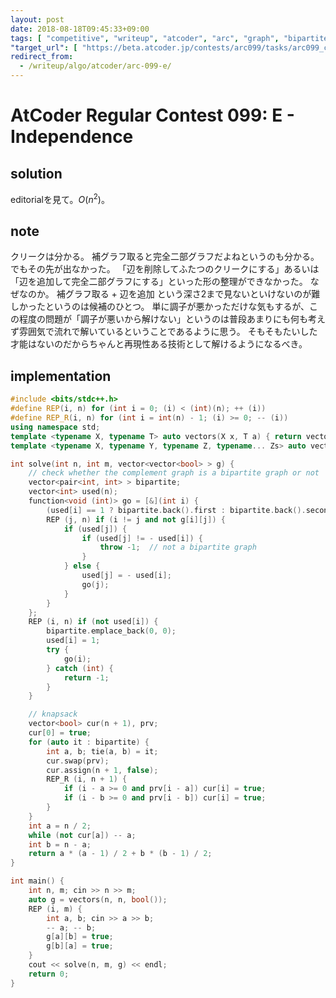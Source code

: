 ```yaml
---
layout: post
date: 2018-08-18T09:45:33+09:00
tags: [ "competitive", "writeup", "atcoder", "arc", "graph", "bipartite-graph", "clique" ]
"target_url": [ "https://beta.atcoder.jp/contests/arc099/tasks/arc099_c" ]
redirect_from:
  - /writeup/algo/atcoder/arc-099-e/
---
```


# AtCoder Regular Contest 099: E - Independence

## solution

editorialを見て。$O(n^2)$。

## note

クリークは分かる。
補グラフ取ると完全二部グラフだよねというのも分かる。
でもその先が出なかった。
「辺を削除してふたつのクリークにする」あるいは「辺を追加して完全二部グラフにする」といった形の整理ができなかった。
なぜなのか。
補グラフ取る + 辺を追加 という深さ2まで見ないといけないのが難しかったというのは候補のひとつ。
単に調子が悪かっただけな気もするが、この程度の問題が「調子が悪いから解けない」というのは普段あまりにも何も考えず雰囲気で流れで解いているということであるように思う。
そもそもたいした才能はないのだからちゃんと再現性ある技術として解けるようになるべき。

## implementation

``` c++
#include <bits/stdc++.h>
#define REP(i, n) for (int i = 0; (i) < (int)(n); ++ (i))
#define REP_R(i, n) for (int i = int(n) - 1; (i) >= 0; -- (i))
using namespace std;
template <typename X, typename T> auto vectors(X x, T a) { return vector<T>(x, a); }
template <typename X, typename Y, typename Z, typename... Zs> auto vectors(X x, Y y, Z z, Zs... zs) { auto cont = vectors(y, z, zs...); return vector<decltype(cont)>(x, cont); }

int solve(int n, int m, vector<vector<bool> > g) {
    // check whether the complement graph is a bipartite graph or not
    vector<pair<int, int> > bipartite;
    vector<int> used(n);
    function<void (int)> go = [&](int i) {
        (used[i] == 1 ? bipartite.back().first : bipartite.back().second) += 1;
        REP (j, n) if (i != j and not g[i][j]) {
            if (used[j]) {
                if (used[j] != - used[i]) {
                    throw -1;  // not a bipartite graph
                }
            } else {
                used[j] = - used[i];
                go(j);
            }
        }
    };
    REP (i, n) if (not used[i]) {
        bipartite.emplace_back(0, 0);
        used[i] = 1;
        try {
            go(i);
        } catch (int) {
            return -1;
        }
    }

    // knapsack
    vector<bool> cur(n + 1), prv;
    cur[0] = true;
    for (auto it : bipartite) {
        int a, b; tie(a, b) = it;
        cur.swap(prv);
        cur.assign(n + 1, false);
        REP_R (i, n + 1) {
            if (i - a >= 0 and prv[i - a]) cur[i] = true;
            if (i - b >= 0 and prv[i - b]) cur[i] = true;
        }
    }
    int a = n / 2;
    while (not cur[a]) -- a;
    int b = n - a;
    return a * (a - 1) / 2 + b * (b - 1) / 2;
}

int main() {
    int n, m; cin >> n >> m;
    auto g = vectors(n, n, bool());
    REP (i, m) {
        int a, b; cin >> a >> b;
        -- a; -- b;
        g[a][b] = true;
        g[b][a] = true;
    }
    cout << solve(n, m, g) << endl;
    return 0;
}
```
